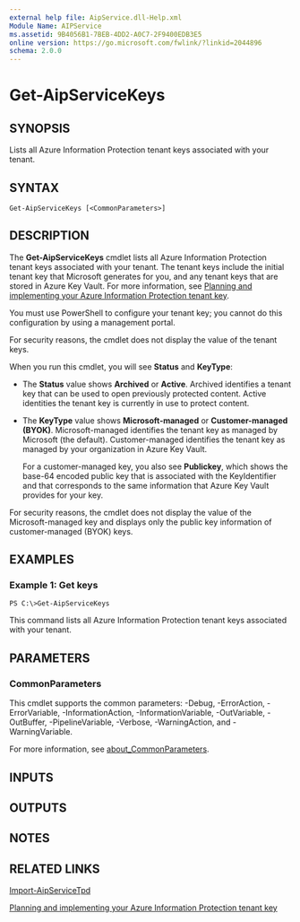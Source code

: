 ```yaml
---
external help file: AipService.dll-Help.xml
Module Name: AIPService
ms.assetid: 9B4056B1-7BEB-4DD2-A0C7-2F9400EDB3E5
online version: https://go.microsoft.com/fwlink/?linkid=2044896
schema: 2.0.0
---
```


# Get-AipServiceKeys

## SYNOPSIS
Lists all Azure Information Protection tenant keys associated with your tenant.

## SYNTAX

```
Get-AipServiceKeys [<CommonParameters>]
```

## DESCRIPTION
The **Get-AipServiceKeys** cmdlet lists all Azure Information Protection tenant keys associated with your tenant. The tenant keys include the initial tenant key that Microsoft generates for you, and any tenant keys that are stored in Azure Key Vault. For more information, see [Planning and implementing your Azure Information Protection tenant key](/information-protection/plan-design/plan-implement-tenant-key).

You must use PowerShell to configure your tenant key; you cannot do this configuration by using a management portal.

For security reasons, the cmdlet does not display the value of the tenant keys.

When you run this cmdlet, you will see **Status** and **KeyType**:

- The **Status** value shows **Archived** or **Active**. Archived identifies a tenant key that can be used to open previously protected content. Active identities the tenant key is currently in use to protect content.

- The **KeyType** value shows **Microsoft-managed** or **Customer-managed (BYOK)**. Microsoft-managed identifies the tenant key as managed by Microsoft (the default). Customer-managed identifies the tenant key as managed by your organization in Azure Key Vault. 

    For a customer-managed key, you also see **Publickey**, which shows the base-64 encoded public key that is associated with the KeyIdentifier and that corresponds to the same information that Azure Key Vault provides for your key.

For security reasons, the cmdlet does not display the value of the Microsoft-managed key and displays only the public key information of customer-managed (BYOK) keys.

## EXAMPLES

### Example 1: Get keys
```
PS C:\>Get-AipServiceKeys
```

This command lists all Azure Information Protection tenant keys associated with your tenant.

## PARAMETERS

### CommonParameters
This cmdlet supports the common parameters: -Debug, -ErrorAction, -ErrorVariable, -InformationAction, -InformationVariable, -OutVariable, -OutBuffer, -PipelineVariable, -Verbose, -WarningAction, and -WarningVariable. 

For more information, see [about_CommonParameters](/powershell/module/microsoft.powershell.core/about/about_commonparameters).

## INPUTS

## OUTPUTS

## NOTES

## RELATED LINKS

[Import-AipServiceTpd](./Import-AipServiceTpd.md)

[Planning and implementing your Azure Information Protection tenant key](/information-protection/plan-design/plan-implement-tenant-key)